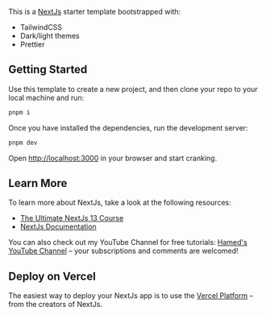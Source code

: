This is a [NextJs](https://nextjs.org/) starter template bootstrapped with:

- TailwindCSS
- Dark/light themes
- Prettier

## Getting Started

Use this template to create a new project, and then clone your repo to your
local machine and run:

```bash
pnpm i
```

Once you have installed the dependencies, run the development server:

```bash
pnpm dev
```

Open [http://localhost:3000](http://localhost:3000) in your browser and start
cranking.

## Learn More

To learn more about NextJs, take a look at the following resources:

- [The Ultimate NextJs 13 Course](https://www.hamedbahram.io/courses)
- [NextJs Documentation](https://nextjs.org/docs)

You can also check out my YouTube Channel for free tutorials:
[Hamed's YouTube Channel](https://www.youtube.com/@hamedbahram) – your
subscriptions and comments are welcomed!

## Deploy on Vercel

The easiest way to deploy your NextJs app is to use the
[Vercel Platform](https://vercel.com/new) – from the creators of NextJs.
